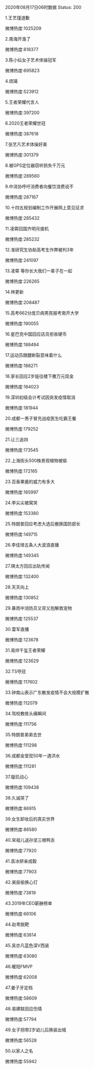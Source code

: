 2020年08月17日06时数据
Status: 200

1.王艺瑾道歉

微博热度:1025209

2.南海开渔了

微博热度:818377

3.陈小纭女子艺术体操冠军

微博热度:695823

4.琉璃

微博热度:523912

5.王者荣耀代言人

微博热度:397200

6.2020王者荣耀世冠

微博热度:387618

7.张艺凡艺术体操好美

微博热度:301379

8.被GPS定位器窃听损失千万元

微博热度:289560

9.中消协呼吁消费者向餐饮浪费说不

微博热度:287167

10.十四五规划编制工作开展网上意见征求

微博热度:285432

11.凌霄回国齐明月接机

微博热度:285232

12.准研究生协助高考生作弊被判3年

微博热度:241097

13.凌霄 等你长大我们一辈子在一起

微博热度:226265

14.林更新

微博热度:208487

15.高考662分庞贝病男孩报考南开大学

微博热度:190055

16.星巴克中国回应店员拒收硬币

微博热度:188494

17.运动员跟腱断裂意味着什么

微博热度:188271

18.家长回应2岁娃往楼下撒万元现金

微博热度:184023

19.深圳初级会计考试因突发疫情取消

微博热度:181944

20.成都一男子冒充战疫医生吃霸王餐

微博热度:179252

21.让三追四

微博热度:173545

22.上海街头500株景观植物被偷

微博热度:172165

23.百香果酱的威力有多大

微博热度:165997

24.李尖尖被窝哭

微博热度:153380

25.特朗普回应考虑大选后撤换国防部长

微博热度:149715

26.李佳琦五条人大波浪直播

微博热度:149345

27.瑛太方回应出轨传闻

微博热度:132400

28.天天向上

微博热度:130852

29.暴雨中消防员又背又抱解救宠物

微博热度:125537

30.雷军直播

微博热度:123678

31.易烊千玺王者荣耀

微博热度:123629

32.TS夺冠

微博热度:117602

33.钟南山表示广东散发疫情不会大规模扩散

微博热度:112079

34.驾校教练头痛瞬间

微博热度:111756

35.特朗普弟弟去世

微博热度:111298

36.成都金堂现50年一遇洪水

微博热度:111281

37.璇玑动心

微博热度:109438

38.久诚哭了

微博热度:86915

39.女生卸妆后的真实世界

微博热度:86580

40.宋祖儿送孙坚三根鸭舌

微博热度:77920

41.袁冰妍亲成毅

微博热度:77903

42.昊辰偷换心灯

微博热度:73819

43.2019年CEO薪酬榜单

微博热度:66106

44.赵粤脱靶

微博热度:63814

45.吴亦凡蓝色深V西装

微博热度:63080

46.暖阳FMVP

微博热度:62008

47.姜子牙定档

微博热度:58609

48.易建联回应伤情

微博热度:57794

49.女子拐带2岁幼儿后换装出城

微博热度:56528

50.以家人之名

微博热度:55942

